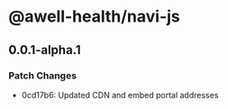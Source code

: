 # @awell-health/navi-js

## 0.0.1-alpha.1

### Patch Changes

- 0cd17b6: Updated CDN and embed portal addresses

